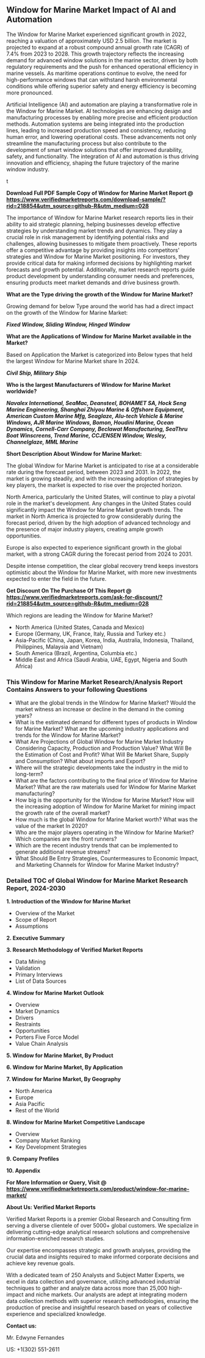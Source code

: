 <h2>Window for Marine Market Impact of AI and Automation</h2><p>The Window for Marine Market experienced significant growth in 2022, reaching a valuation of approximately USD 2.5 billion. The market is projected to expand at a robust compound annual growth rate (CAGR) of 7.4% from 2023 to 2028. This growth trajectory reflects the increasing demand for advanced window solutions in the marine sector, driven by both regulatory requirements and the push for enhanced operational efficiency in marine vessels. As maritime operations continue to evolve, the need for high-performance windows that can withstand harsh environmental conditions while offering superior safety and energy efficiency is becoming more pronounced.</p><p>Artificial Intelligence (AI) and automation are playing a transformative role in the Window for Marine Market. AI technologies are enhancing design and manufacturing processes by enabling more precise and efficient production methods. Automation systems are being integrated into the production lines, leading to increased production speed and consistency, reducing human error, and lowering operational costs. These advancements not only streamline the manufacturing process but also contribute to the development of smart window solutions that offer improved durability, safety, and functionality. The integration of AI and automation is thus driving innovation and efficiency, shaping the future trajectory of the marine window industry.</p>t</p><p id="" class=""><strong>Download Full PDF Sample Copy of Window for Marine Market Report @ <a href="https://www.verifiedmarketreports.com/download-sample/?rid=218854&utm_source=github-R&utm_medium=028" target="_blank">https://www.verifiedmarketreports.com/download-sample/?rid=218854&utm_source=github-R&utm_medium=028</a></strong></p><p>The importance of&nbsp;Window for Marine Market research reports lies in their ability to aid strategic planning, helping businesses develop effective strategies by understanding market trends and dynamics. They play a crucial role in risk management by identifying potential risks and challenges, allowing businesses to mitigate them proactively. These reports offer a competitive advantage by providing insights into competitors' strategies and Window for Marine Market positioning. For investors, they provide critical data for making informed decisions by highlighting market forecasts and growth potential. Additionally, market research reports guide product development by understanding consumer needs and preferences, ensuring products meet market demands and drive business growth.</p><p><strong>What are the&nbsp;Type driving the growth of the Window for Marine Market?</strong></p><p id="" class="">Growing demand for below Type around the world has had a direct impact on the growth of the Window for Marine Market:</p><em><strong>Fixed Window, Sliding Window, Hinged Window</strong></em></p><strong>What are the&nbsp;Applications&nbsp;of Window for Marine Market available in the Market?</strong></p><p id="" class="">Based on Application the Market is categorized into Below types that held the largest Window for Marine Market share In 2024.</p><em><strong>Civil Ship, Military Ship</strong></em></p><strong>Who is the largest Manufacturers of Window for Marine Market worldwide?</strong></p><p><em><strong>Navalex International, SeaMac, Deansteel, BOHAMET SA, Hock Seng Marine Engineering, Shanghai Zhiyou Marine & Offshore Equipment, American Custom Marine Mfg, Seaglaze, Alu-tech Vehicle & Marine Windows, AJR Marine Windows, Bomon, Houdini Marine, Ocean Dynamics, Cornell-Carr Company, Beclawat Manufacturing, SeaThru Boat Winscreens, Trend Marine, CCJENSEN Window, Wesley, Channelglaze, MML Marine</strong></em></p><p id="" class=""><strong>Short Description About Window for Marine Market:</strong></p><p>The global Window for Marine Market is anticipated to rise at a considerable rate during the forecast period, between 2023 and 2031. In 2022, the market is growing steadily, and with the increasing adoption of strategies by key players, the market is expected to rise over the projected horizon.</p><p>North America, particularly the United States, will continue to play a pivotal role in the market's development. Any changes in the United States could significantly impact the Window for Marine Market growth trends. The market in North America is projected to grow considerably during the forecast period, driven by the high adoption of advanced technology and the presence of major industry players, creating ample growth opportunities.</p><p>Europe is also expected to experience significant growth in the global market, with a strong CAGR during the forecast period from 2024 to 2031.</p><p>Despite intense competition, the clear global recovery trend keeps investors optimistic about the Window for Marine Market, with more new investments expected to enter the field in the future.</p><p id="" class=""><strong>Get Discount On The Purchase Of This Report @ <a href="https://www.verifiedmarketreports.com/ask-for-discount/?rid=218854&utm_source=github-R&utm_medium=028" target="_blank">https://www.verifiedmarketreports.com/ask-for-discount/?rid=218854&utm_source=github-R&utm_medium=028</a></strong></p>Which regions are leading the Window for Marine Market?</p><ul><li>North America (United States, Canada and Mexico)</li><li>Europe (Germany, UK, France, Italy, Russia and Turkey etc.)</li><li>Asia-Pacific (China, Japan, Korea, India, Australia, Indonesia, Thailand, Philippines, Malaysia and Vietnam)</li><li>South America (Brazil, Argentina, Columbia etc.)</li><li>Middle East and Africa (Saudi Arabia, UAE, Egypt, Nigeria and South Africa)</li></ul><h3 id="" class="">This Window for Marine Market Research/Analysis Report Contains Answers to your following Questions</h3><ul><li>What are the global trends in the Window for Marine Market? Would the market witness an increase or decline in the demand in the coming years?</li><li>What is the estimated demand for different types of products in Window for Marine Market? What are the upcoming industry applications and trends for the Window for Marine Market?</li><li>What Are Projections of Global Window for Marine Market Industry Considering Capacity, Production and Production Value? What Will Be the Estimation of Cost and Profit? What Will Be Market Share, Supply and Consumption? What about imports and Export?</li><li>Where will the strategic developments take the industry in the mid to long-term?</li><li>What are the factors contributing to the final price of Window for Marine Market? What are the raw materials used for Window for Marine Market manufacturing?</li><li>How big is the opportunity for the Window for Marine Market? How will the increasing adoption of Window for Marine Market for mining impact the growth rate of the overall market?</li><li>How much is the global Window for Marine Market worth? What was the value of the market In 2020?</li><li>Who are the major players operating in the Window for Marine Market? Which companies are the front runners?</li><li>Which are the recent industry trends that can be implemented to generate additional revenue streams?</li><li>What Should Be Entry Strategies, Countermeasures to Economic Impact, and Marketing Channels for Window for Marine Market Industry?</li></ul><h3 id="" class="">Detailed TOC of Global Window for Marine Market Research Report, 2024-2030</h3><p id="" class=""><strong>1. Introduction of the Window for Marine Market</strong></p><ul><li>Overview of the Market</li><li>Scope of Report</li><li>Assumptions</li></ul><p id="" class=""><strong>2. Executive Summary</strong></p><p id="" class=""><strong>3. Research Methodology of Verified Market Reports</strong></p><ul><li>Data Mining</li><li>Validation</li><li>Primary Interviews</li><li>List of Data Sources</li></ul><p id="" class=""><strong>4. Window for Marine Market Outlook</strong></p><ul><li>Overview</li><li>Market Dynamics</li><li>Drivers</li><li>Restraints</li><li>Opportunities</li><li>Porters Five Force Model</li><li>Value Chain Analysis</li></ul><p id="" class=""><strong>5. Window for Marine Market, By Product</strong></p><p id="" class=""><strong>6. Window for Marine Market, By Application</strong></p><p id="" class=""><strong>7. Window for Marine Market, By Geography</strong></p><ul><li>North America</li><li>Europe</li><li>Asia Pacific</li><li>Rest of the World</li></ul><p id="" class=""><strong>8. Window for Marine Market Competitive Landscape</strong></p><ul><li>Overview</li><li>Company Market Ranking</li><li>Key Development Strategies</li></ul><p id="" class=""><strong>9. Company Profiles</strong></p><p id="" class=""><strong>10. Appendix</strong></p><p id="" class=""><strong>For More Information or Query, Visit @ <a href="https://www.verifiedmarketreports.com/product/window-for-marine-market/" target="_blank">https://www.verifiedmarketreports.com/product/window-for-marine-market/</a></strong></p><p id="" class=""><strong>About Us: Verified Market Reports</strong></p><p id="" class="">Verified Market Reports is a premier Global Research and Consulting firm serving a diverse clientele of over 5000+ global customers. We specialize in delivering cutting-edge analytical research solutions and comprehensive information-enriched research studies.</p><p id="" class="">Our expertise encompasses strategic and growth analyses, providing the crucial data and insights required to make informed corporate decisions and achieve key revenue goals.</p><p id="" class="">With a dedicated team of 250 Analysts and Subject Matter Experts, we excel in data collection and governance, utilizing advanced industrial techniques to gather and analyze data across more than 25,000 high-impact and niche markets. Our analysts are adept at integrating modern data collection methods with superior research methodologies, ensuring the production of precise and insightful research based on years of collective experience and specialized knowledge.</p><p id="" class=""><strong>Contact us:</strong></p><p id="" class="">Mr. Edwyne Fernandes</p><p id="" class="">US: +1(302) 551-2611</p>